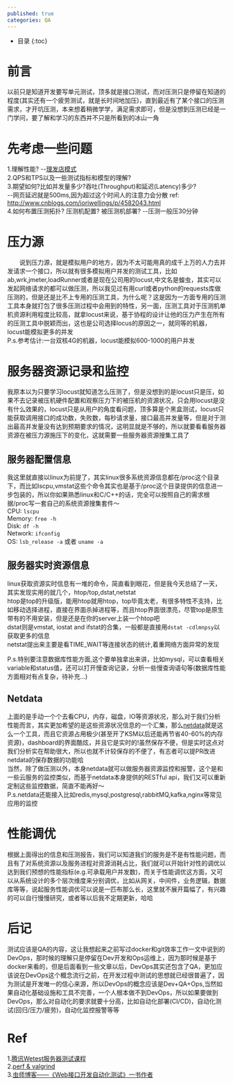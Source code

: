 ```yaml
---
published: true
categories: QA
---
```

* 目录
{:toc}

# 前言  
  以前只是知道开发要写单元测试，顶多就是接口测试，而对压测只是停留在知道的程度(其实还有一个疲劳测试，就是长时间地加压)，直到最近有了某个接口的压测需求，才开坑压测，本来想着稍微学学，满足需求即可，但是没想到压测已经是一门学问，要了解和学习的东西并不只是所看到的冰山一角  
  
# 先考虑一些问题  
1.理解性能? --[理发店模式](https://blog.csdn.net/gzh0222/article/details/6792442)  
2.QPS和TPS以及一些测试指标和模型的理解?  
3.期望如何?比如并发量多少?吞吐(Throughput)和延迟(Latency)多少?  
--网页延迟就是500ms,因为超过这个时间人的注意力会分散 ref: http://www.cnblogs.com/ioriwellings/p/4582043.html  
4.如何布置压测拓扑? 压测机配置? 被压测机部署? --压测一般压30分钟  

# 压力源  
　　说到压力源，就是模拟用户的地方，因为不太可能用真的成千上万的人力去并发请求一个接口，所以就有很多模拟用户并发的测试工具，比如ab,wrk,jmeter,loadRunner或者是现在公司用的locust,中文名是蝗虫，其实可以发起网络请求的都可以做压测，所以我见过有用curl或者python的requests库做压测的，但是还是比不上专用的压测工具，为什么呢？这是因为一方面专用的压测工具本身就打包了很多压测过程中会用到的特性，另一面，压测工具对于压测机单机资源利用程度比较高，就拿locust来说，基于协程的设计让他的压力产生在所有的压测工具中脱颖而出，这也是公司选择locus的原因之一，就同等的机器，locust能模拟更多的并发  
  P.s.参考估计:一台双核4G的机器，locust能模拟600-1000的用户并发  
  
# 服务器资源记录和监控  
  我原本以为只要学习locust就知道怎么压测了，但是没想到的是locust只是压，如果不去记录被压机硬件配置和观察压力下的被压机的资源状况，只会用locust是没有什么效果的，locust只是从用户的角度看问题，顶多算是个黑盒测试，locust只能获取调用接口的成功数，失败数，每秒请求量，接口最高并发量等，但是对于测出最高并发量没有达到预期要求的情况，这明显就是不够的，所以就要看看服务器资源在被压力源施压下的变化，这就需要一些服务器资源搜集工具了  
  
## 服务器配置信息  
  我这里就直接以linux为前提了，其实linux很多系统资源信息都在/proc这个目录下，而比如lscpu,vmstat这些个命令其实也是基于/proc这个目录提供的信息进一步包装的，所以你如果熟悉linux和C/C++的话，完全可以按照自己的需求根据/proc写一套自己的系统资源搜集套件～  
CPU: `lscpu`  
Memory: `free -h`  
Disk: `df -h`  
Network: `ifconfig`  
OS: `lsb_release -a` 或者 `uname -a`  

## 服务器实时资源信息  
  linux获取资源实时信息有一堆的命令，简直看到眼花，但是我今天总结了一天，其实发现实用的就几个，htop/top,dstat,netstat  
  htop是top的升级版，能用htop就用htop，top毕竟太老，有很多特性不支持，比如移动选择进程，直接在界面杀掉进程等，而且htop界面很漂亮，尽管top是原生带有的不用安装，但是还是在你的server上装一个htop吧   
  dstat则是vmstat, iostat and ifstat的合集，一般都是直接用`dstat -cdlmnpsy`以获取更多的信息  
  netstat提出来主要是看TIME_WAIT等连接状态的统计,着重网络方面异常的发现  

P.s.特别要注意数据库性能方面,这个要单独拿出来讲，比如mysql，可以查看相关variable和status值，还可以打开慢查询记录，分析一些慢查询语句等(数据库性能方面相对有点复杂，待补充...)  

## Netdata  
  上面的是手动一个个去看CPU，内存，磁盘，IO等资源状况，那么对于我们分析性能而言，其实更加希望的是这些资源状况信息的一个汇集，那么[netdata](https://github.com/firehol/netdata)就是这么一个工具，而且它资源占用极少(甚至开了KSM以后还能再节省40-60%的内存资源)，dashboard的界面酷炫，并且它是实时的!虽然保存不便，但是实时这点对我们分析实在帮助很大，所以也就不计较保存的不便了，有志者可以提PR改进netdata的保存数据的功能哈  
  当然，除了做压测以外，本身netdata就可以做服务器资源监控和报警，这个是和一些云服务的监控类似，而基于netdata本身提供的RESTful api，我们又可以重新定制这些监控数据，简直不能再好～  
  P.s.netdata还能接入比如redis,mysql,postgresql,rabbitMQ,kafka,nginx等常见应用的监控

# 性能调优
  根据上面得出的信息和压测报告，我们可以知道我们的服务是不是有性能问题，而且有了对系统资源以及服务进程对资源消耗占比，我们就可以开始针对性的调优以达到我们预想的性能指标(e.g.可承载用户并发数)，而关于性能调优这方面，又可以从系统设计的多个层次维度来分别调优，比如从网关，中间件，业务逻辑，数据库等等，说起服务性能调优可以说是一匹布那么长，这里就不展开篇幅了，有兴趣的可以自行慢慢研究，或者等以后我不定期更新，哈哈  

# 后记
  测试应该是QA的内容，这让我想起来之前写过docker和git效率工作一文中说到的DevOps，那时候的理解只是停留在Dev开发和Ops运维上，因为那时候是基于docker来看的，但是后面看到一些文章以后，DevOps其实还包含了QA，更加应该说在DevOps这个概念流行之前，在开发过程中测试的思想就已经很普遍了，因为测试是开发唯一的信心来源，所以DevOps的概念应该是Dev+QA+Ops,当然如果自动化基础设施和工具不完善，一个人根本做不到DevOps，所以如果要做到DevOps，那么对自动化的要求就要十分高，比如自动化部署(CI/CD)，自动化测试(回归/压力/疲劳)，自动化监控报警等等  

# Ref
1.[腾讯Wetest服务器测试课程](https://ke.qq.com/webcourse/index.html#course_id=200496&term_id=100237592&taid=1276159337893680&vid=r1417hvyosh)  
2.[perf & valgrind](https://zhuanlan.zhihu.com/p/34629489)  
3.[虫师博客——《Web接口开发自动化测试》一书作者](http://www.cnblogs.com/fnng/)
